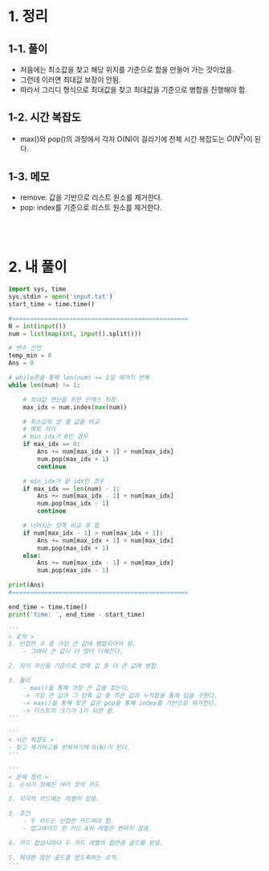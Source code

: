 # 1. 정리
## 1-1. 풀이
- 처음에는 최소값을 찾고 해당 위치를 기준으로 합을 만들어 가는 것이었음.
- 그런데 이러면 최대값 보장이 안됨.
- 따라서 그리디 형식으로 최대값을 찾고 최대값을 기준으로 병합을 진행해야 함.

## 1-2. 시간 복잡도
- max()와 pop()의 과정에서 각자 O(N)이 걸리기에 전체 시간 복잡도는 $O(N^2)$이 된다.

## 1-3. 메모
- remove: 값을 기반으로 리스트 원소를 제거한다.
- pop: index를 기준으로 리스트 원소를 제거한다.

<br><br>

# 2. 내 풀이
```python
import sys, time
sys.stdin = open('input.txt')
start_time = time.time()

#=================================================
N = int(input())
num = list(map(int, input().split()))

# 변수 선언
temp_min = 0
Ans = 0

# while문을 통해 len(num) == 1일 때까지 반복
while len(num) != 1:

    # 최대값 연산을 위한 인덱스 저장.
    max_idx = num.index(max(num))

    # 최소값의 양 옆 값을 비교
    # 예외 처리
    # min_idx가 0인 경우
    if max_idx == 0:
        Ans += num[max_idx + 1] + num[max_idx]
        num.pop(max_idx + 1)
        continue

    # min_idx가 끝 idx인 경우
    if max_idx == len(num) - 1:
        Ans += num[max_idx - 1] + num[max_idx]
        num.pop(max_idx - 1)
        continue

    # 나머지는 양쪽 비교 후 합
    if num[max_idx - 1] > num[max_idx + 1]:
        Ans += num[max_idx + 1] + num[max_idx]
        num.pop(max_idx + 1)
    else:
        Ans += num[max_idx - 1] + num[max_idx]
        num.pop(max_idx - 1)

print(Ans)
#=================================================

end_time = time.time()
print('time: ', end_time - start_time)

'''
< 로직 >
1. 인접한 수 중 가장 큰 값에 병합되어야 함.
    - 그래야 큰 값이 더 많이 더해진다.

2. 자기 자신을 기준으로 양쪽 값 중 더 큰 값에 병합.

3. 풀이
    - max()을 통해 가장 큰 값을 찾는다.
    -> 가장 큰 값과 그 양쪽 값 중 작은 값과 누적합을 통해 답을 구한다.
    -> max()을 통해 찾은 값은 pop을 통해 index를 기반으로 제거한다.
    -> 리스트의 크기가 1이 되면 끝.
'''

'''
< 시간 복잡도 >
- 찾고 제거하고를 반복하기에 O(N)이 된다.
'''

'''
< 문제 정리 >
1. 순서가 정해진 여러 장의 카드 

2. 각각의 카드에는 레벨이 있음.

3. 조건
    - 두 카드는 인접한 카드여야 함.
    - 업그레이드 된 카드 A의 레벨은 변하지 않음.

4. 카드 합성시마다 두 카드 레벨의 합만큼 골드를 받음.

5. 최대한 많은 골드를 받도록하는 로직.
'''
```